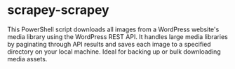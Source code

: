 # scrapey-scrapey
This PowerShell script downloads all images from a WordPress website's media library using the WordPress REST API. It handles large media libraries by paginating through API results and saves each image to a specified directory on your local machine. Ideal for backing up or bulk downloading media assets.
